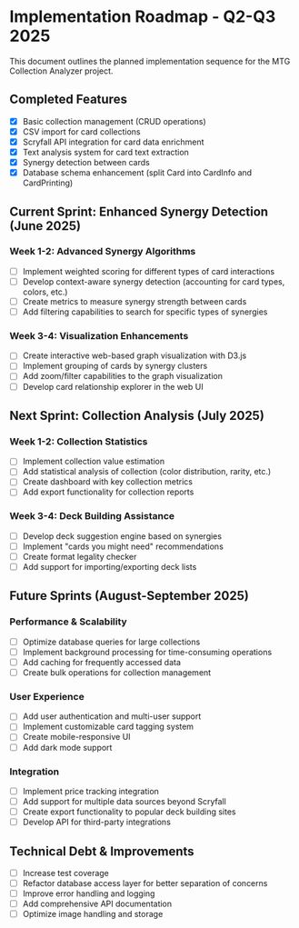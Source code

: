 # Implementation Roadmap - Q2-Q3 2025

This document outlines the planned implementation sequence for the MTG Collection Analyzer project.

## Completed Features

- [x] Basic collection management (CRUD operations)
- [x] CSV import for card collections
- [x] Scryfall API integration for card data enrichment
- [x] Text analysis system for card text extraction
- [x] Synergy detection between cards
- [x] Database schema enhancement (split Card into CardInfo and CardPrinting)

## Current Sprint: Enhanced Synergy Detection (June 2025)

### Week 1-2: Advanced Synergy Algorithms

- [ ] Implement weighted scoring for different types of card interactions
- [ ] Develop context-aware synergy detection (accounting for card types, colors, etc.)
- [ ] Create metrics to measure synergy strength between cards
- [ ] Add filtering capabilities to search for specific types of synergies

### Week 3-4: Visualization Enhancements

- [ ] Create interactive web-based graph visualization with D3.js
- [ ] Implement grouping of cards by synergy clusters
- [ ] Add zoom/filter capabilities to the graph visualization
- [ ] Develop card relationship explorer in the web UI

## Next Sprint: Collection Analysis (July 2025)

### Week 1-2: Collection Statistics

- [ ] Implement collection value estimation
- [ ] Add statistical analysis of collection (color distribution, rarity, etc.)
- [ ] Create dashboard with key collection metrics
- [ ] Add export functionality for collection reports

### Week 3-4: Deck Building Assistance

- [ ] Develop deck suggestion engine based on synergies
- [ ] Implement "cards you might need" recommendations
- [ ] Create format legality checker
- [ ] Add support for importing/exporting deck lists

## Future Sprints (August-September 2025)

### Performance & Scalability

- [ ] Optimize database queries for large collections
- [ ] Implement background processing for time-consuming operations
- [ ] Add caching for frequently accessed data
- [ ] Create bulk operations for collection management

### User Experience

- [ ] Add user authentication and multi-user support
- [ ] Implement customizable card tagging system
- [ ] Create mobile-responsive UI
- [ ] Add dark mode support

### Integration

- [ ] Implement price tracking integration
- [ ] Add support for multiple data sources beyond Scryfall
- [ ] Create export functionality to popular deck building sites
- [ ] Develop API for third-party integrations

## Technical Debt & Improvements

- [ ] Increase test coverage
- [ ] Refactor database access layer for better separation of concerns
- [ ] Improve error handling and logging
- [ ] Add comprehensive API documentation
- [ ] Optimize image handling and storage
